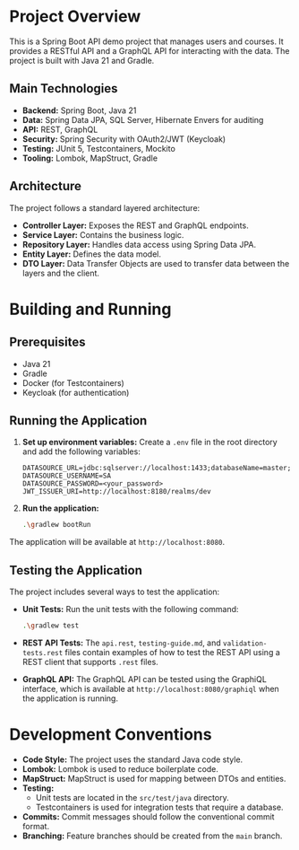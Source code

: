 # Project Overview

This is a Spring Boot API demo project that manages users and courses. It provides a RESTful API and a GraphQL API for interacting with the data. The project is built with Java 21 and Gradle.

## Main Technologies

*   **Backend:** Spring Boot, Java 21
*   **Data:** Spring Data JPA, SQL Server, Hibernate Envers for auditing
*   **API:** REST, GraphQL
*   **Security:** Spring Security with OAuth2/JWT (Keycloak)
*   **Testing:** JUnit 5, Testcontainers, Mockito
*   **Tooling:** Lombok, MapStruct, Gradle

## Architecture

The project follows a standard layered architecture:

*   **Controller Layer:** Exposes the REST and GraphQL endpoints.
*   **Service Layer:** Contains the business logic.
*   **Repository Layer:** Handles data access using Spring Data JPA.
*   **Entity Layer:** Defines the data model.
*   **DTO Layer:** Data Transfer Objects are used to transfer data between the layers and the client.

# Building and Running

## Prerequisites

*   Java 21
*   Gradle
*   Docker (for Testcontainers)
*   Keycloak (for authentication)

## Running the Application

1.  **Set up environment variables:** Create a `.env` file in the root directory and add the following variables:

    ```
    DATASOURCE_URL=jdbc:sqlserver://localhost:1433;databaseName=master;encrypt=false;trustServerCertificate=true;
    DATASOURCE_USERNAME=SA
    DATASOURCE_PASSWORD=<your_password>
    JWT_ISSUER_URI=http://localhost:8180/realms/dev
    ```

2.  **Run the application:**

    ```bash
    .\gradlew bootRun
    ```

The application will be available at `http://localhost:8080`.

## Testing the Application

The project includes several ways to test the application:

*   **Unit Tests:** Run the unit tests with the following command:

    ```bash
    .\gradlew test
    ```

*   **REST API Tests:** The `api.rest`, `testing-guide.md`, and `validation-tests.rest` files contain examples of how to test the REST API using a REST client that supports `.rest` files.

*   **GraphQL API:** The GraphQL API can be tested using the GraphiQL interface, which is available at `http://localhost:8080/graphiql` when the application is running.

# Development Conventions

*   **Code Style:** The project uses the standard Java code style.
*   **Lombok:** Lombok is used to reduce boilerplate code.
*   **MapStruct:** MapStruct is used for mapping between DTOs and entities.
*   **Testing:**
    *   Unit tests are located in the `src/test/java` directory.
    *   Testcontainers is used for integration tests that require a database.
*   **Commits:** Commit messages should follow the conventional commit format.
*   **Branching:** Feature branches should be created from the `main` branch.
